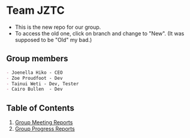 # **Team JZTC**
- This is the new repo for our group.
- To access the old one, click on branch and change to "New". (It was supposed to be "Old" my bad.) 
## Group members
~~~md
- Joenella Hiko - CEO
- Zoe Proudfoot - Dev
- Tainui Weti - Dev, Tester
- Cairo Bullen  - Dev
~~~

## Table of Contents
1. [Group Meeting Reports](https://github.com/zoeannp/jztc_group_project/tree/main/jztc_group_project_new/Group_iteration_1/Group_iteration_1.md)
2. [Group Progress Reports]()
